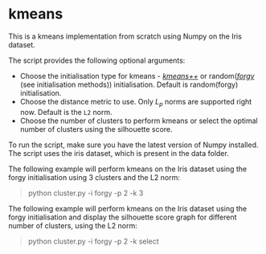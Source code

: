 # kmeans
This is a kmeans implementation from scratch using Numpy on the Iris dataset.

The script provides the following optional arguments:
- Choose the initialisation type for kmeans - [*kmeans++*](https://en.wikipedia.org/wiki/K-means%2B%2B) or random([*forgy*](https://en.wikipedia.org/wiki/K-means_clustering#Algorithms) (see initialisation methods)) initialisation. Default is random(forgy) initialisation.
- Choose the distance metric to use. Only $`L_p`$ norms are supported right now. Default is the  `L2` norm.
- Choose the number of clusters to perform kmeans or select the optimal number of clusters using the silhouette score.

To run the script, make sure you have the latest version of Numpy installed. The script uses the iris dataset, which is present in the data folder.

The following example will perform kmeans on the Iris dataset using the forgy initialisation using 3 clusters and the L2 norm:

> python cluster.py -i forgy -p 2 -k 3

The following example will perform kmeans on the Iris dataset using the forgy initialisation and display the silhouette score graph for different number of clusters, using the L2 norm:

> python cluster.py -i forgy -p 2 -k select
